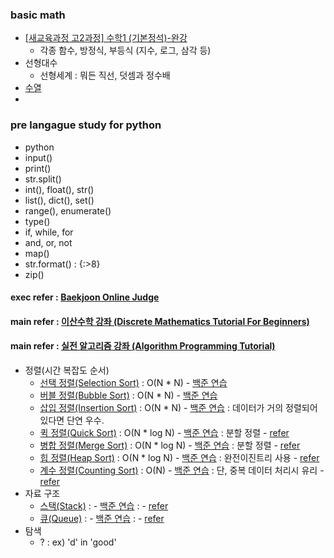 ### basic math 
* <a href='https://youtube.com/playlist?list=PLswnFe0nC35dkG7UWlCYDYES8HKoJjTC4' target='_blank'>[새교육과정 고2과정] 수학1 (기본정석)-완강</a>
  * 각종 함수, 방정식, 부등식 (지수, 로그, 삼각 등) 
* 선형대수
  * 선형세계 : 뭐든 직선, 덧셈과 정수배 
* <a href='https://youtube.com/playlist?list=PLswnFe0nC35dkG7UWlCYDYES8HKoJjTC4' target='_blank'>수열</a>
 * 

### pre langague study for python
* python
 * input()
 * print()
 * str.split()
 * int(), float(), str()
 * list(), dict(), set()
 * range(), enumerate()
 * type()
 * if, while, for
 * and, or, not
 * map()
 * str.format() : {:>8}
 * zip()
#### exec refer : <a href="https://www.acmicpc.net/" target="_blank">Baekjoon Online Judge</a>
#### main refer : <a href="https://youtube.com/playlist?list=PLRx0vPvlEmdDgOIBt9MKQl-uMVrxtac4n" target="_blank">이산수학 강좌 (Discrete Mathematics Tutorial For Beginners)</a>
#### main refer : <a href="https://youtube.com/playlist?list=PLRx0vPvlEmdDHxCvAQS1_6XV4deOwfVrz" target="_blank">실전 알고리즘 강좌 (Algorithm Programming Tutorial)</a>
* 정렬(시간 복잡도 순서)
  * [선택 정렬(Selection Sort)](https://youtu.be/8ZiSzteFRYc) : O(N * N) - <a href="" target="_blank">백준 연습</a>
  * [버블 정렬(Bubble Sort)](https://youtu.be/EZN0Irp2aPs) : O(N * N) - <a href="" target="_blank">백준 연습</a>
  * [삽입 정렬(Insertion Sort)](https://youtu.be/16I9Z7bS1iM) : O(N * N) - <a href="" target="_blank">백준 연습</a> : 데이터가 거의 정렬되어 있다면 단연 우수.
  * [퀵 정렬(Quick Sort)](https://youtu.be/O-O-90zX-U4) : O(N * log N) - <a href="" target="_blank">백준 연습</a> : 분할 정렬 - [refer](https://youtu.be/V_RcpaHcULM)
  * [병합 정렬(Merge Sort)](https://youtu.be/ctkuGoJPmAE) : O(N * log N) - <a href="" target="_blank">백준 연습</a> : 분할 정렬 - [refer]()
  * [힙 정렬(Heap Sort)](https://youtu.be/iyl9bfp_8ag) : O(N * log N) - <a href="" target="_blank">백준 연습</a> : 완전이진트리 사용 - [refer]()
  * [계수 정렬(Counting Sort)](https://youtu.be/n4kbFRn2z9M) : O(N) - <a href="" target="_blank">백준 연습</a> : 단, 중복 데이터 처리시 유리  - [refer]()
* 자료 구조
  * [스택(Stack)](https://youtu.be/WB_BoAgWLNU) : - <a href="" target="_blank">백준 연습</a> : - [refer]()
  * [큐(Queue)](https://youtu.be/yAiZ1AVU8Aw) : - <a href="" target="_blank">백준 연습</a> : - [refer]()
* 탐색 
  * ? : ex) 'd' in 'good'
